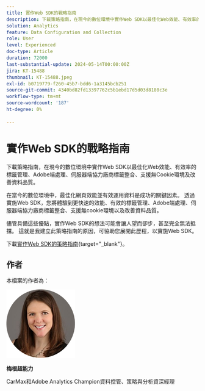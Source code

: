 ```yaml
---
title: 實作Web SDK的戰略指南
description: 下載策略指南，在現今的數位環境中實作Web SDK以最佳化Web效能、有效率的標籤管理、Adobe端處理、伺服器端協力廠商標籤整合、支援無Cookie環境及改善資料品質。
solution: Analytics
feature: Data Configuration and Collection
role: User
level: Experienced
doc-type: Article
duration: 72000
last-substantial-update: 2024-05-14T00:00:00Z
jira: KT-15488
thumbnail: KT-15488.jpeg
exl-id: b0719779-f260-45b7-bdd6-1a3145bcb251
source-git-commit: 4340bd82fd13397762c5b1ebd17d5d03d8180c3e
workflow-type: tm+mt
source-wordcount: '187'
ht-degree: 0%

---
```


# 實作Web SDK的戰略指南

下載策略指南，在現今的數位環境中實作Web SDK以最佳化Web效能、有效率的標籤管理、Adobe端處理、伺服器端協力廠商標籤整合、支援無Cookie環境及改善資料品質。

在當今的數位環境中，最佳化網頁效能並有效運用資料是成功的關鍵因素。 透過實施Web SDK，您將體驗到更快速的效能、有效的標籤管理、Adobe端處理、伺服器端協力廠商標籤整合、支援無cookie環境以及改善資料品質。

儘管具備這些優點，實作Web SDK的想法可能會讓人望而卻步，甚至完全無法抵擋。 這就是我建立此策略指南的原因，可協助您展開此歷程，以實施Web SDK。

下載[實作Web SDK的策略指南](https://www.adobe.com/content/dam/www/us/en/digital-experience/in-product/images/Final%20WebSDK%20Playbook.pdf){target="_blank"}。


## 作者

本檔案的作者為：

![meghan-head-shot](assets/meghan-head-shot.png)

**梅根超能力**

CarMax和Adobe Analytics Champion資料控管、策略與分析資深經理
